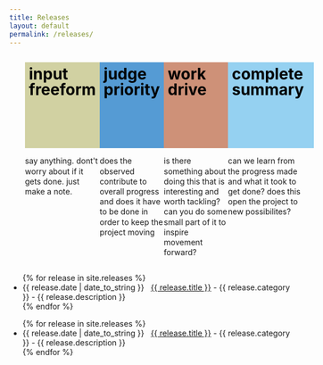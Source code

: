 ```yaml
---
title: Releases
layout: default
permalink: /releases/
---
```



<div style="width:100%;display:flex;flex-direction:row;justify-content: space-around; max-width: 60em; margin: 2em;">
		<div style="margin: 0 auto;line-height: 2em;width: 10em;">
				<div style="
		background: #d1d1a2; height: 5em; width: 100%; color: black; font-size: 2em; font-weight: bold; padding: 0.25em; margin-bottom: 0.5em;
">input freeform</div>
				<div style="line-height: 1.3em;">say anything.  dont't worry about if it gets done.  just make a note.</div>
		</div>
		<div style="margin: 0 auto;line-height: 2em;width: 10em;">
				<div style="
		background: #559bd4; height: 5em; width: 100%; color: black; font-size: 2em; font-weight: bold; padding: 0.25em; margin-bottom: 0.5em;
">judge priority</div>
				<div style="line-height: 1.3em;">does the observed contribute to overall progress and does it have to be done in order to keep the project moving</div>
		</div>
		<div style="margin: 0 auto;line-height: 2em;width: 10em;">
				<div style="
		background: #ce9178; height: 5em; width: 100%; color: black; font-size: 2em; font-weight: bold; padding: 0.25em; margin-bottom: 0.5em;
">work drive</div>
				<div style="line-height: 1.3em;">is there something about doing this that is interesting and worth tackling? can you do some small part of it to inspire movement forward?</div>
		</div>
		<div style="margin: 0 auto;line-height: 2em;width: 10em;">
				<div style="
		background: #95d1f1; height: 5em; width: 100%; color: black; font-size: 2em; font-weight: bold; padding: 0.25em; margin-bottom: 0.5em;
">complete summary</div>
				<div style="line-height: 1.3em;">can we learn from the progress made and what it took to get done? does this open the project to new possibilites?</div>
		</div>
</div>

<ul>
{% for release in site.releases %}
  <li><span>{{ release.date | date_to_string }}</span> &nbsp; <a href="{{ release.url }}">{{ release.title }}</a> - {{ release.category }} - {{ release.description }}</li>
{% endfor %}
</ul>

<ul>
{% for release in site.releases %}
  <li><span>{{ release.date | date_to_string }}</span> &nbsp; <a href="{{ release.url }}">{{ release.title }}</a> - {{ release.category }} - {{ release.description }}</li>
{% endfor %}
</ul>
